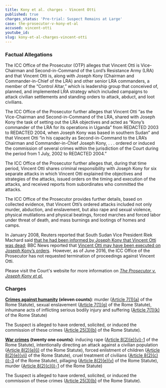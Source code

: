 ```yaml
---
title: Kony et al. charges - Vincent Otti
published: true
charges_status: 'Pre-trial: Suspect Remains at Large'
case: the-prosecutor-v-kony-et-al
accused: vincent-otti
youtube_id:
slug: kony-et-al-charges-vincent-otti
---
```



### Factual Allegations

The ICC Office of the Prosecutor (OTP) alleges that Vincent Otti is Vice-Chairman and Second-in-Command of the Lord’s Resistance Army (LRA) and that Vincent Otti is, along with Joseph Kony (Chairman and Commander-in-Chief of the LRA) and other senior LRA commanders, a member of the “Control Altar,” which is leadership group that conceived of, planned, and implemented LRA strategy which included campaigns to attack civilian settlements and standing orders to attack, abduct, and loot civilians.&nbsp;

The ICC Office of the Prosecutor further alleges that Vincent Otti “as the Vice-Chairman and Second-in-Command of the LRA, shared with Joseph Kony the task of setting out the LRA objectives and acted as “Kony’s commander of the LRA for its operations in Uganda” from REDACTED 2003 to REDACTED 2004, when Joseph Kony was based in southern Sudan” and that Vincent Otti “in his capacity as Second-in-Command to the LRA’s Chairman and Commander-in-Chief Joseph Kony, . . . ordered or induced the commission of several crimes within the jurisdiction of the Court during the period from 1 July, 2002 to REDACTED 2004.” &nbsp;

The ICC Office of the Prosecutor further alleges that, during that time period, Vincent Otti shares criminal responsibility with Joseph Kony for six separate attacks in which Vincent Otti explained the objectives and strategies of the attacks, issued orders on the timing and execution of the attacks, and received reports from subordinates who committed the attacks.

The ICC Office of the Prosecutor provides further details, based on collected evidence, that Vincent Otti’s ordered attacks included not only murder, abduction, and enslavement, but also rape and sexual violence, physical mutilations and physical beatings, forced marches and forced labor under threat of death, and mass burnings and lootings of homes and camps.&nbsp;

In January 2008, Reuters reported that South Sudan Vice President Riek Machard said [that he had been informed by Joseph Kony that Vincent Otti was dead](http://www.reuters.com/article/idUSL23695656); BBC News reported that [Vincent Otti may have been executed on Joseph Kony’s orders](http://news.bbc.co.uk/2/hi/africa/7083311.stm).&nbsp; However, as of June 2016, the ICC Office of the Prosecutor has not requested termination of proceedings against Vincent Otti.&nbsp;

Please visit the Court's website for more information on *[The Prosecutor v. Joseph Kony et al.](https://www.icc-cpi.int/uganda/kony)*

### Charges

**[Crimes against humanity](http://www.casematrixnetwork.org/case-m/klamberg-commentary/rome-statute/#c1171) (eleven counts)**: murder ([Article 7(1)(a)](http://www.casematrixnetwork.org/cmn-knowledge-hub/klamberg-commentary/elements-of-crime/#c2286) of the Rome Statute), sexual enslavement ([Article 7(1)(g)](http://www.casematrixnetwork.org/cmn-knowledge-hub/klamberg-commentary/elements-of-crime/#c2293) of the Rome Statute), inhumane acts of inflicting serious bodily injury and suffering ([Article 7(1)(k)](http://www.casematrixnetwork.org/cmn-knowledge-hub/klamberg-commentary/elements-of-crime/#c2301) of the Rome Statute)

The Suspect is alleged to have ordered, solicited, or induced the commission of these crimes ([Article 25(3)(b)](http://www.casematrixnetwork.org/case-m/klamberg-commentary/rome-statute/#c1198) of the Rome Statute).

**[War crimes](http://www.casematrixnetwork.org/case-m/klamberg-commentary/rome-statute/#c1172) (twenty one counts)**: inducing rape ([Article 8(2)(e)(vi)-1](http://www.casematrixnetwork.org/cmn-knowledge-hub/klamberg-commentary/elements-of-crime/#c2372) of the Rome Statute), intentionally directing an attack against a civilian population ([Article 8(2)(e)(i)](http://www.casematrixnetwork.org/cmn-knowledge-hub/klamberg-commentary/elements-of-crime/#c2367) of the Rome Statute), forced enlistment of children ([Article 8(2)(e)(vii)](http://www.casematrixnetwork.org/cmn-knowledge-hub/klamberg-commentary/elements-of-crime/#c2378) of the Rome Statute), cruel treatment of civilians ([Article 8(2)(c)(i)-3](http://www.casematrixnetwork.org/cmn-knowledge-hub/klamberg-commentary/elements-of-crime/#c2361) of the Rome Statute), pillaging ([Article 8(2)(e)(v)](http://www.casematrixnetwork.org/cmn-knowledge-hub/klamberg-commentary/elements-of-crime/#c2371) of the Rome Statute), murder ([Article 8(2)(c)(i)-1](http://www.casematrixnetwork.org/cmn-knowledge-hub/klamberg-commentary/elements-of-crime/#c2359) of the Rome Statute)

The Suspect is alleged to have ordered, solicited, or induced the commission of these crimes ([Article 25(3)(b)](http://www.casematrixnetwork.org/case-m/klamberg-commentary/rome-statute/#c1198) of the Rome Statute).